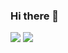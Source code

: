 ### Hi there 👋
<a href="https://velog.io/@devookim" target="_blank"><img src="https://img.shields.io/badge/velog-60C69A?style=flat-square&logo=Vimeo&logoColor=white"/></a>
<a href="https://velog.io/@devookim" target="_blank"><img src="https://img.shields.io/badge/Resume-9D549D?style=flat-square&logo=Revolut&logoColor=white"/></a>
<!--
**DevooKim/DevooKim** is a ✨ _special_ ✨ repository because its `README.md` (this file) appears on your GitHub profile.

Here are some ideas to get you started:

- 🔭 I’m currently working on ...
- 🌱 I’m currently learning ...
- 👯 I’m looking to collaborate on ...
- 🤔 I’m looking for help with ...
- 💬 Ask me about ...
- 📫 How to reach me: ...
- 😄 Pronouns: ...
- ⚡ Fun fact: ...
-->
